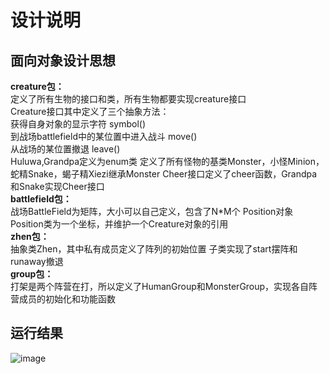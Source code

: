 设计说明
======
面向对象设计思想
------

**creature包：**  
 定义了所有生物的接口和类，所有生物都要实现creature接口  
  Creature接口其中定义了三个抽象方法：  
    获得自身对象的显示字符 symbol()  
    到战场battlefield中的某位置中进入战斗 move()  
    从战场的某位置撤退 leave()  
  Huluwa,Grandpa定义为enum类
  定义了所有怪物的基类Monster，小怪Minion，蛇精Snake，蝎子精Xiezi继承Monster
  Cheer接口定义了cheer函数，Grandpa和Snake实现Cheer接口  
**battlefield包：**  
  战场BattleField为矩阵，大小可以自己定义，包含了N*M个 Position对象
  Position类为一个坐标，并维护一个Creature对象的引用  
**zhen包：**  
  抽象类Zhen，其中私有成员定义了阵列的初始位置
  子类实现了start摆阵和runaway撤退  
**group包：**  
  打架是两个阵营在打，所以定义了HumanGroup和MonsterGroup，实现各自阵营成员的初始化和功能函数

运行结果
------
 ![image](https://github.com/moon19971102/java-2018f-homework/tree/master/20180925/叶超-151180159/display.PNG)
